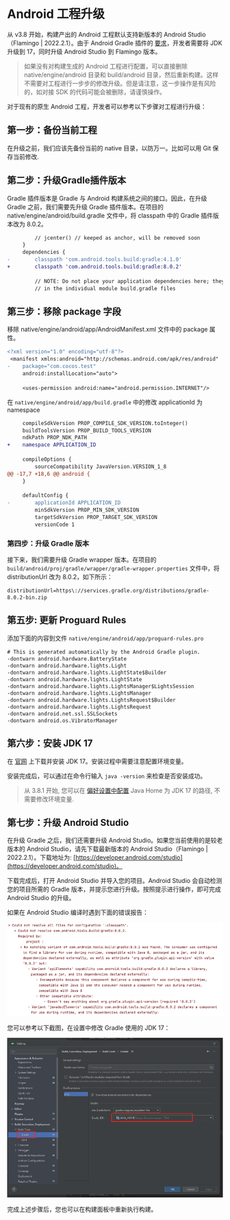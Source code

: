# Android 工程升级

从 v3.8 开始，构建产出的 Android 工程默认支持新版本的 Android Studio（Flamingo | 2022.2.1）。由于 Android Gradle 插件的 [要求](https://developer.android.com/studio/releases?hl=zh-cn#jdk-17)，开发者需要将 JDK 升级到 17，同时升级 Android Studio 到 Flamingo 版本。

> 如果没有对构建生成的 Android 工程进行配置，可以直接删除 native/engine/android 目录和 build/android 目录，然后重新构建。这样不需要对工程进行一步步的修改升级。但是请注意，这一步操作是有风险的，如对接 SDK 的代码可能会被删除，请谨慎操作。

对于现有的原生 Android 工程，开发者可以参考以下步骤对工程进行升级：

## 第一步：备份当前工程

在升级之前，我们应该先备份当前的 native 目录，以防万一。比如可以用 Git 保存当前修改.

## 第二步：升级Gradle插件版本

Gradle 插件版本是 Gradle 与 Android 构建系统之间的接口。因此，在升级 Gradle 之前，我们需要先升级 Gradle 插件版本。在项目的 native/engine/android/build.gradle 文件中，将 classpath 中的 Gradle 插件版本改为 8.0.2。

```diff
         // jcenter() // keeped as anchor, will be removed soon
     }
     dependencies {
-        classpath 'com.android.tools.build:gradle:4.1.0'
+        classpath 'com.android.tools.build:gradle:8.0.2'

         // NOTE: Do not place your application dependencies here; they belong
         // in the individual module build.gradle files
```

## 第三步：移除 package 字段

移除 native/engine/android/app/AndroidManifest.xml 文件中的 package 属性。

```diff
<?xml version="1.0" encoding="utf-8"?>
 <manifest xmlns:android="http://schemas.android.com/apk/res/android"
-    package="com.cocos.test"
     android:installLocation="auto">

     <uses-permission android:name="android.permission.INTERNET"/>
```

在 `native/engine/android/app/build.gradle` 中的修改 applicationId 为 namespace
```diff
     compileSdkVersion PROP_COMPILE_SDK_VERSION.toInteger()
     buildToolsVersion PROP_BUILD_TOOLS_VERSION
     ndkPath PROP_NDK_PATH
+    namespace APPLICATION_ID

     compileOptions {
         sourceCompatibility JavaVersion.VERSION_1_8
@@ -17,7 +18,6 @@ android {
     }

     defaultConfig {
-        applicationId APPLICATION_ID
         minSdkVersion PROP_MIN_SDK_VERSION
         targetSdkVersion PROP_TARGET_SDK_VERSION
         versionCode 1
```

### 第四步：升级 Gradle 版本

接下来，我们需要升级 Gradle wrapper 版本。在项目的 `build/android/proj/gradle/wrapper/gradle-wrapper.properties` 文件中，将 distributionUrl 改为 8.0.2，如下所示：

```properties
distributionUrl=https\://services.gradle.org/distributions/gradle-8.0.2-bin.zip

```

## 第五步: 更新 Proguard Rules

添加下面的内容到文件 `native/engine/android/app/proguard-rules.pro`

```
# This is generated automatically by the Android Gradle plugin.
-dontwarn android.hardware.BatteryState
-dontwarn android.hardware.lights.Light
-dontwarn android.hardware.lights.LightState$Builder
-dontwarn android.hardware.lights.LightState
-dontwarn android.hardware.lights.LightsManager$LightsSession
-dontwarn android.hardware.lights.LightsManager
-dontwarn android.hardware.lights.LightsRequest$Builder
-dontwarn android.hardware.lights.LightsRequest
-dontwarn android.net.ssl.SSLSockets
-dontwarn android.os.VibratorManager
```

## 第六步：安装 JDK 17

在 [官网](https://www.oracle.com/java/technologies/downloads/) 上下载并安装 JDK 17。安装过程中需要注意配置环境变量。

安装完成后，可以通过在命令行输入 `java -version` 来检查是否安装成功。

> 从 3.8.1 开始, 您可以在 [偏好设置中配置](../../zh/editor/preferences/index.md#外部程序) Java Home 为 JDK 17 的路径, 不需要修改环境变量. 

## 第七步：升级 Android Studio

在升级 Gradle 之后，我们还需要升级 Android Studio。如果您当前使用的是较老版本的 Android Studio，请先下载最新版本的 Android Studio（Flamingo | 2022.2.1）。下载地址为: [https://developer.android.com/studio](https://developer.android.com/studio)。


下载完成后，打开 Android Studio 并导入您的项目。Android Studio 会自动检测您的项目所需的 Gradle 版本，并提示您进行升级。按照提示进行操作，即可完成 Android Studio 的升级。

如果在 Android Studio 编译时遇到下面的错误报告：

![error](./upgrade-3.8-jdk-bad-version.png)

您可以参考以下截图，在设置中修改 Gradle 使用的 JDK 17：

![fix](./upgrade-3.8-jdk-version-as.png)

完成上述步骤后，您也可以在构建面板中重新执行构建。
